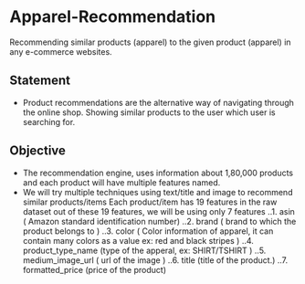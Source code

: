 # Apparel-Recommendation
Recommending similar products (apparel) to the given product (apparel) in any e-commerce websites.
## Statement
* Product recommendations are the alternative way of navigating through the online shop. Showing similar products to the user which user is searching for.
## Objective
* The recommendation engine, uses information about 1,80,000 products and each product will have multiple features named.
* We will try multiple techniques using text/title and image to recommend similar products/items
Each product/item has 19 features in the raw dataset out of these 19 features, we will be using only 7 features
..1. asin ( Amazon standard identification number)
..2. brand ( brand to which the product belongs to )
..3. color ( Color information of apparel, it can contain many colors as a value ex: red and black stripes )
..4. product_type_name (type of the apperal, ex: SHIRT/TSHIRT )
..5. medium_image_url ( url of the image )
..6. title (title of the product.)
..7. formatted_price (price of the product)
